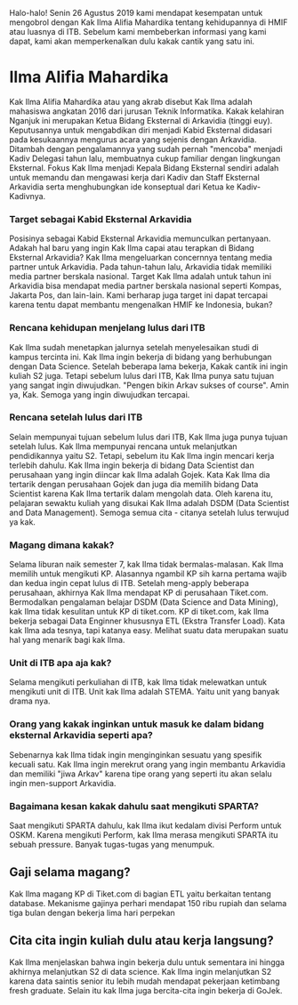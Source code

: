 Halo-halo! Senin 26 Agustus 2019 kami mendapat kesempatan untuk mengobrol dengan
Kak Ilma Alifia Mahardika tentang kehidupannya di HMIF atau luasnya di ITB. Sebelum 
kami membeberkan informasi yang kami dapat, kami akan memperkenalkan dulu kakak 
cantik yang satu ini.

# Ilma Alifia Mahardika
Kak Ilma Alifia Mahardika atau yang akrab disebut Kak Ilma adalah mahasiswa
angkatan 2016 dari jurusan Teknik Informatika. Kakak kelahiran Nganjuk ini
merupakan Ketua Bidang Eksternal di Arkavidia (tinggi euy). Keputusannya untuk
mengabdikan diri menjadi Kabid Eksternal didasari pada kesukaannya mengurus acara
yang sejenis dengan Arkavidia. Ditambah dengan pengalamannya yang sudah pernah
"mencoba" menjadi Kadiv Delegasi tahun lalu, membuatnya cukup familiar dengan
lingkungan Eksternal. Fokus Kak Ilma menjadi Kepala Bidang Eksternal sendiri adalah
untuk memandu dan mengawasi kerja dari Kadiv dan Staff Eksternal Arkavidia serta
menghubungkan ide konseptual dari Ketua ke Kadiv-Kadivnya.

### Target sebagai Kabid Eksternal Arkavidia
Posisinya sebagai Kabid Eksternal Arkavidia memunculkan pertanyaan. Adakah hal baru
yang ingin Kak Ilma capai atau terapkan di Bidang Eksternal Arkavidia? Kak Ilma mengeluarkan
concernnya tentang media partner untuk Arkavidia. Pada tahun-tahun lalu, Arkavidia tidak memiliki
media partner berskala nasional. Target Kak Ilma adalah untuk tahun ini Arkavidia bisa mendapat
media partner berskala nasional seperti Kompas, Jakarta Pos, dan lain-lain. Kami berharap juga
target ini dapat tercapai karena tentu dapat membantu mengenalkan HMIF ke Indonesia, bukan?

### Rencana kehidupan menjelang lulus dari ITB
Kak Ilma sudah menetapkan jalurnya setelah menyelesaikan studi di kampus tercinta ini. Kak Ilma ingin bekerja di bidang
yang berhubungan dengan Data Science. Setelah beberapa lama bekerja, Kakak cantik ini ingin kuliah S2 juga. Tetapi sebelum
lulus dari ITB, Kak Ilma punya satu tujuan yang sangat ingin diwujudkan. "Pengen bikin Arkav sukses of course". Amin ya, Kak.
Semoga yang ingin diwujudkan tercapai.

### Rencana setelah lulus dari ITB
Selain mempunyai tujuan sebelum lulus dari ITB, Kak Ilma juga punya tujuan setelah lulus. Kak Ilma mempunyai rencana untuk melanjutkan pendidikannya yaitu S2. Tetapi, sebelum itu Kak Ilma ingin mencari kerja terlebih dahulu. Kak Ilma ingin bekerja di bidang Data Scientist dan perusahaan yang ingin diincar kak Ilma adalah Gojek. Kata Kak Ilma dia tertarik dengan perusahaan Gojek dan juga dia memilih bidang Data Scientist karena Kak Ilma tertarik dalam mengolah data. Oleh karena itu, pelajaran sewaktu kuliah yang disukai Kak Ilma adalah DSDM (Data Scientist and Data Management). Semoga semua cita - citanya setelah lulus terwujud ya kak.

### Magang dimana kakak?
Selama liburan naik semester 7, kak Ilma tidak bermalas-malasan. Kak Ilma memilih untuk mengikuti KP. Alasannya ngambil KP sih karna pertama wajib dan kedua ingin cepat lulus di ITB. Setelah meng-apply beberapa perusahaan, akhirnya Kak Ilma mendapat KP di perusahaan Tiket.com. Bermodalkan pengalaman belajar DSDM (Data Science and Data Mining), kak Ilma tidak kesulitan untuk KP di tiket.com. KP di tiket.com, kak Ilma bekerja sebagai Data Enginner khususnya ETL (Ekstra Transfer Load). Kata kak Ilma ada tesnya, tapi katanya easy. Melihat suatu data merupakan suatu hal yang menarik bagi kak Ilma.  

### Unit di ITB apa aja kak?
Selama mengikuti perkuliahan di ITB, kak Ilma tidak melewatkan untuk mengikuti unit di ITB. Unit kak Ilma adalah STEMA. Yaitu unit yang banyak drama nya. 

### Orang yang kakak inginkan untuk masuk ke dalam bidang eksternal Arkavidia seperti apa?
Sebenarnya kak Ilma tidak ingin menginginkan sesuatu yang spesifik kecuali satu. Kak Ilma ingin merekrut orang yang ingin membantu Arkavidia dan memiliki "jiwa Arkav" karena tipe orang yang seperti itu akan selalu ingin men-support Arkavidia.

### Bagaimana kesan kakak dahulu saat mengikuti SPARTA?
Saat mengikuti SPARTA dahulu, kak Ilma ikut kedalam divisi Perform untuk OSKM. Karena mengikuti Perform, kak Ilma merasa mengikuti SPARTA itu sebuah pressure. Banyak tugas-tugas yang menumpuk.

## Gaji selama magang?
Kak Ilma magang KP di Tiket.com di bagian ETL yaitu berkaitan tentang database. Mekanisme gajinya perhari mendapat 150 ribu rupiah dan selama tiga bulan dengan bekerja lima hari perpekan

## Cita cita ingin kuliah dulu atau kerja langsung?
Kak Ilma menjelaskan bahwa ingin bekerja dulu untuk sementara ini hingga akhirnya melanjutkan S2 di data science. Kak Ilma ingin melanjutkan S2 karena data saintis senior itu lebih mudah mendapat pekerjaan ketimbang fresh graduate. Selain itu kak Ilma juga bercita-cita ingin bekerja di GoJek.
